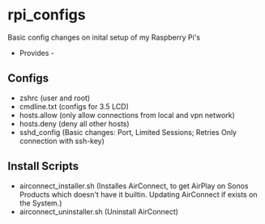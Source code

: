# rpi_configs

Basic config changes on inital setup of my Raspberry Pi's
- Provides -

## Configs
- zshrc (user and root)
- cmdline.txt (configs for 3.5 LCD)
- hosts.allow (only allow connections from local and vpn network)
- hosts.deny (deny all other hosts)
- sshd_config (Basic changes: Port, Limited Sessions; Retries Only connection with ssh-key)

## Install Scripts
- airconnect_installer.sh (Installes AirConnect, to get AirPlay on Sonos Products which doesn't have it builtin.
Updating AirConnect if exists on the System.)
- airconnect_uninstaller.sh (Uninstall AirConnect)
